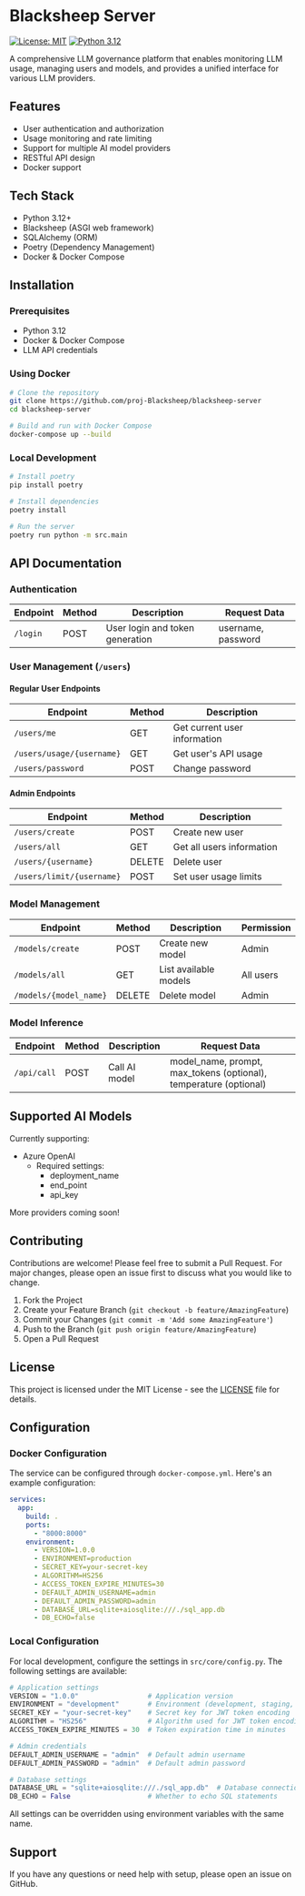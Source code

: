 # Blacksheep Server

[![License: MIT](https://img.shields.io/badge/License-MIT-yellow.svg)](https://opensource.org/licenses/MIT)
[![Python 3.12](https://img.shields.io/badge/python-3.12-blue.svg)](https://www.python.org/downloads/)
<!-- [![Version](https://img.shields.io/badge/version-0.1.0-green.svg)](https://github.com/proj-Blacksheep/blacksheep-server) -->

A comprehensive LLM governance platform that enables monitoring LLM usage, managing users and models, and provides a unified interface for various LLM providers.

## Features

- User authentication and authorization
- Usage monitoring and rate limiting
- Support for multiple AI model providers
- RESTful API design
- Docker support

## Tech Stack

- Python 3.12+
- Blacksheep (ASGI web framework)
- SQLAlchemy (ORM)
- Poetry (Dependency Management)
- Docker & Docker Compose

## Installation

### Prerequisites

- Python 3.12
- Docker & Docker Compose
- LLM API credentials

### Using Docker

```bash
# Clone the repository
git clone https://github.com/proj-Blacksheep/blacksheep-server
cd blacksheep-server

# Build and run with Docker Compose
docker-compose up --build
```

### Local Development

```bash
# Install poetry
pip install poetry

# Install dependencies
poetry install

# Run the server
poetry run python -m src.main
```

## API Documentation

### Authentication

| Endpoint | Method | Description | Request Data |
|----------|---------|-------------|--------------|
| `/login` | POST | User login and token generation | username, password |

### User Management (`/users`)

#### Regular User Endpoints
| Endpoint | Method | Description |
|----------|---------|-------------|
| `/users/me` | GET | Get current user information |
| `/users/usage/{username}` | GET | Get user's API usage |
| `/users/password` | POST | Change password |

#### Admin Endpoints
| Endpoint | Method | Description |
|----------|---------|-------------|
| `/users/create` | POST | Create new user |
| `/users/all` | GET | Get all users information |
| `/users/{username}` | DELETE | Delete user |
| `/users/limit/{username}` | POST | Set user usage limits |

### Model Management
| Endpoint | Method | Description | Permission |
|----------|---------|-------------|------------|
| `/models/create` | POST | Create new model | Admin |
| `/models/all` | GET | List available models | All users |
| `/models/{model_name}` | DELETE | Delete model | Admin |

### Model Inference
| Endpoint | Method | Description | Request Data |
|----------|---------|-------------|--------------|
| `/api/call` | POST | Call AI model | model_name, prompt, max_tokens (optional), temperature (optional) |

## Supported AI Models

Currently supporting:
- Azure OpenAI
  - Required settings:
    - deployment_name
    - end_point
    - api_key

More providers coming soon!

## Contributing

Contributions are welcome! Please feel free to submit a Pull Request. For major changes, please open an issue first to discuss what you would like to change.

1. Fork the Project
2. Create your Feature Branch (`git checkout -b feature/AmazingFeature`)
3. Commit your Changes (`git commit -m 'Add some AmazingFeature'`)
4. Push to the Branch (`git push origin feature/AmazingFeature`)
5. Open a Pull Request

## License

This project is licensed under the MIT License - see the [LICENSE](LICENSE) file for details.

## Configuration

### Docker Configuration

The service can be configured through `docker-compose.yml`. Here's an example configuration:

```yaml
services:
  app:
    build: .
    ports:
      - "8000:8000"
    environment:
      - VERSION=1.0.0
      - ENVIRONMENT=production
      - SECRET_KEY=your-secret-key
      - ALGORITHM=HS256
      - ACCESS_TOKEN_EXPIRE_MINUTES=30
      - DEFAULT_ADMIN_USERNAME=admin
      - DEFAULT_ADMIN_PASSWORD=admin
      - DATABASE_URL=sqlite+aiosqlite:///./sql_app.db
      - DB_ECHO=false
```

### Local Configuration

For local development, configure the settings in `src/core/config.py`. The following settings are available:

```python
# Application settings
VERSION = "1.0.0"                 # Application version
ENVIRONMENT = "development"       # Environment (development, staging, production)
SECRET_KEY = "your-secret-key"    # Secret key for JWT token encoding
ALGORITHM = "HS256"               # Algorithm used for JWT token encoding
ACCESS_TOKEN_EXPIRE_MINUTES = 30  # Token expiration time in minutes

# Admin credentials
DEFAULT_ADMIN_USERNAME = "admin"  # Default admin username
DEFAULT_ADMIN_PASSWORD = "admin"  # Default admin password

# Database settings
DATABASE_URL = "sqlite+aiosqlite:///./sql_app.db"  # Database connection URL
DB_ECHO = False                   # Whether to echo SQL statements
```

All settings can be overridden using environment variables with the same name.

## Support

If you have any questions or need help with setup, please open an issue on GitHub.
